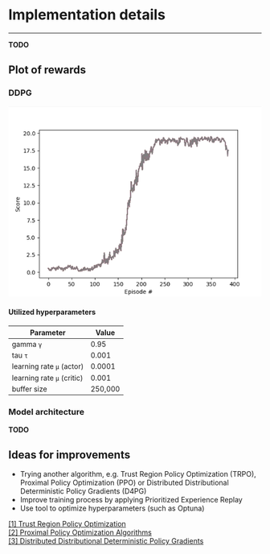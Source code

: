 # Implementation details
___

__TODO__

## Plot of rewards

### DDPG

![Plot of rewards](./docs/DDPG_reward_plot.png)

#### Utilized hyperparameters

| Parameter                  | Value   |
|----------------------------|---------|
| gamma `γ`                  | 0.95    |
| tau `τ`                    | 0.001   |
| learning rate `µ` (actor)  | 0.0001  |
| learning rate `µ` (critic) | 0.001   |
| buffer size                | 250,000 |


### Model architecture

__TODO__

## Ideas for improvements

- Trying another algorithm, e.g. Trust Region Policy Optimization (TRPO), Proximal Policy Optimization (PPO) 
or Distributed Distributional Deterministic Policy Gradients (D4PG)
- Improve training process by applying Prioritized Experience Replay
- Use tool to optimize hyperparameters (such as Optuna)

[[1] Trust Region Policy Optimization](https://arxiv.org/abs/1502.05477)  
[[2] Proximal Policy Optimization Algorithms](https://arxiv.org/abs/1707.06347)  
[[3] Distributed Distributional Deterministic Policy Gradients](https://openreview.net/forum?id=SyZipzbCb)
